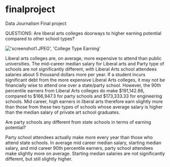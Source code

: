 # finalproject
Data Journalism Final project <br>

QUESTIONS:
Are liberal arts colleges doorways to higher earning potential compared to other school types?


!['screenshot1.JPEG', 'College Type Earning'](/screenshot1.JPEG)


Liberal arts colleges are, on average, more expensive to attend than public universities. The mid-career median salary for Liberal arts and Party type of schools are not significantly different, with Liberal Arts school attendees salaries about 5 thousand dollars more per year. If a student incurs significant debt from the more expensive Liberal Arts colleges, it may not be financially wise to attend one over a state/party school. However, the 90th percentile earners from Liberal Arts colleges do make $191,142.86, compared to $166,947.3 for party schools and $173,333.33 for engineering schools. Mid career, high earners in liberal arts therefore earn slightly more than those from these two types of schools whose average salary is higher than the median salary of private art school graduates.

Are party schools any different from state schools in terms of earning potential?




Party school attendees actually make more every year than those who attend state schools. In average mid career median salary, starting median salary, and mid career 90th percentile earners, party school attendees make slightly more on average. Starting median salaries are not significantly different, but still slightly higher. 

